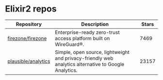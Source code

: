 # Elixir2 repos

| Repository                                                    | Description                                                                                          | Stars |
| ------------------------------------------------------------- | ---------------------------------------------------------------------------------------------------- | ----- |
| [firezone/firezone](https://github.com/firezone/firezone)     | Enterprise-ready zero-trust access platform built on WireGuard®.                                     | 7469  |
| [plausible/analytics](https://github.com/plausible/analytics) | Simple, open source, lightweight and privacy-friendly web analytics alternative to Google Analytics. | 23157 |
